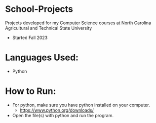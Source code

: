 # School-Projects
Projects developed for my Computer Science courses at North Carolina Agricultural and Technical State University
- Started Fall 2023
# Languages Used:
- Python
# How to Run:
- For python, make sure you have python installed on your computer.
  - https://www.python.org/downloads/
- Open the file(s) with python and run the program.
